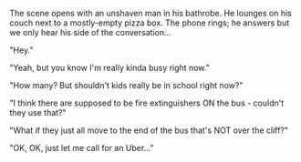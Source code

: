 The scene opens with an unshaven man in his bathrobe.  He lounges on his couch next to a mostly-empty pizza box.  The phone rings; he answers but we only hear his side of the conversation...

"Hey."

"Yeah, but you know I'm really kinda busy right now."

"How many?  But shouldn't kids really be in school right now?"

"I think there are supposed to be fire extinguishers ON the bus - couldn't they use that?"

"What if they just all move to the end of the bus that's NOT over the cliff?"

"OK, OK, just let me call for an Uber..."

